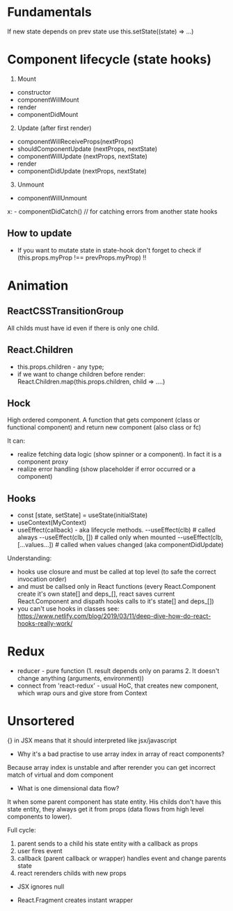 # Fundamentals

If new state depends on prev state use this.setState((state) => ...)

# Component lifecycle (state hooks)

1. Mount
  - constructor
  - componentWillMount
  - render
  - componentDidMount

2. Update (after first render)
  - componentWillReceiveProps(nextProps)
  - shouldComponentUpdate (nextProps, nextState)
  - componentWillUpdate (nextProps, nextState)
  - render
  - componentDidUpdate (nextProps, nextState)

3. Unmount
  - componentWillUnmount

x: - componentDidCatch() // for catching errors from another state hooks

## How to update
 
- If you want to mutate state in state-hook don't forget to check if (this.props.myProp !== prevProps.myProp) !!

# Animation

## ReactCSSTransitionGroup

All childs must have id even if there is only one child.


## React.Children

- this.props.children - any type;
- if we want to change children before render: React.Children.map(this.props.children, child => ....)


## Hock

High ordered component. A function that gets component (class or functional component) and return new component (also class or fc)

It can: 
- realize fetching data logic (show spinner or a component). In fact it is a component proxy
- realize error handling (show placeholder if error occurred or a component)

## Hooks

- const [state, setState] = useState(initialState)
- useContext(MyContext) 
- useEffect(callback) - aka lifecycle methods. 
    --useEffect(clb) # called always
    --useEffect(clb, []) # called only when mounted
    --useEffect(clb, [...values...]) # called when values changed (aka componentDidUpdate)
    
Understanding: 
- hooks use closure and must be called at top level (to safe the correct invocation order) 
- and must be callsed only in React functions (every React.Component create it's own state[] and deps_[], react saves current React.Component and dispath hooks calls to it's state[] and deps_[])
- you can't use hooks in classes
see: https://www.netlify.com/blog/2019/03/11/deep-dive-how-do-react-hooks-really-work/

# Redux

- reducer - pure function (1. result depends only on params 2. It doesn't change anything (arguments, environment))
- connect from 'react-redux' - usual HoC, that creates new component, which wrap ours and give store from Context

# Unsortered

{} in JSX means that it should interpreted like jsx/javascript

- Why it's a bad practise to use array index in array of react components?
 
 Because array index is unstable and after rerender you can get incorrect match of virtual and dom component


 - What is one dimensional data flow?

 It when some parent component has state entity. His childs don't have this state entity, they always get it from props (data flows from high level components to lower).    
 
 Full cycle: 
 1. parent sends to a child his state entity with a callback as props
 2. user fires event
 3. callback (parent callback or wrapper) handles event and change parents state
 4. react rerenders childs with new props

 - JSX ignores null
 
 - React.Fragment creates instant wrapper





